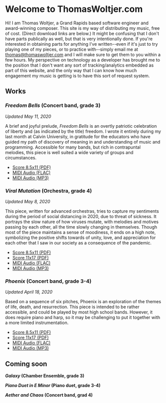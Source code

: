 # Welcome to ThomasWoltjer.com

Hi! I am Thomas Woltjer, a Grand Rapids based software engineer and award-winning composer. This site is my way of distributing my music, free of cost. (Direct download links are below.) It might be confusing that I don't have parts publically as well, but that is very intentionally done. If you're interested in obtaining parts for anything I've written--even if it's just to try playing one of my pieces, or to practice with--simply email me at thomas@thomaswoltjer.com and I will make sure to get them to you within a few hours. My perspective on technology as a developer has brought me to the position that I don't want any sort of tracking/analytics embedded as part of this website, and the only way that I can know how much engagement my music is getting is to have this sort of request system. 

## Works 

### _Freedom Bells_ (Concert band, grade 3)
_Updated May 11, 2020_

A brief and joyful prelude, _Freedom Bells_ is an overtly patriotic celebration of liberty and (as indicated by the title) freedom. I wrote it entirely during my last month at Calvin University, in gratitude for the educators who have guided my path of discovery of meaning in and understanding of music and programming. Accessible for many bands, but rich in contrapuntal melodies, this piece is well suited a wide variety of groups and circumstances. 
 - [Score 8.5x11 (PDF)](http://media.thomaswoltjer.com/comps/freedom_bells/Freedom_Bells.pdf)
 - [MIDI Audio (FLAC)](http://media.thomaswoltjer.com/comps/freedom_bells/Freedom_Bells.flac)
 - [MIDI Audio (MP3)](http://media.thomaswoltjer.com/comps/freedom_bells/Freedom_Bells.mp3)

### _Viral Mutation_ (Orchestra, grade 4)
_Updated May 8, 2020_

This piece, written for advanced orchestras, tries to capture my sentiments during the period of social distancing in 2020, due to threat of sickness. It portrays the slow nature of how viruses mutate, with melodies and motives passing by each other, all the time slowly changing in themselves. Though most of the piece maintains a sense of moodiness, it ends on a high note, symbolizing the positive shifts towards of unity, love, and appreciation for each other that I saw in our society as a consequence of the pandemic. 
 - [Score 8.5x11 (PDF)](http://media.thomaswoltjer.com/comps/viral-mutation/Viral_Mutation_8.5x11.pdf)
 - [Score 11x17 (PDF)](http://media.thomaswoltjer.com/comps/viral-mutation/Viral_Mutation_11x17.pdf)
 - [MIDI Audio (FLAC)](http://media.thomaswoltjer.com/comps/viral-mutation/Viral_Mutation.flac)
 - [MIDI Audio (MP3)](http://media.thomaswoltjer.com/comps/viral-mutation/Viral_Mutation.mp3)


### _Phoenix_ (Concert band, grade 3-4)
_Updated April 18, 2020_

Based on a sequence of six pitches, Phoenix is an exploration of the themes of life, death, and resurrection. This piece is intended to be rather accessible, and could be played by most high school bands. However, it does require piano and harp, so it may be challenging to put it together with a more limited instrumentation. 
 - [Score 8.5x11 (PDF)](http://media.thomaswoltjer.com/comps/phoenix/Phoenix_8.5x11.pdf)
 - [Score 11x17 (PDF)](http://media.thomaswoltjer.com/comps/phoenix/Phoenix_11x17.pdf)
 - [MIDI Audio (FLAC)](http://media.thomaswoltjer.com/comps/phoenix/Phoenix.flac)
 - [MIDI Audio (MP3)](http://media.thomaswoltjer.com/comps/phoenix/Phoenix.mp3)
 
## Coming soon

**_Galaxy_ (Chamber Ensemble, grade 3)**

**_Piano Duet in E Minor_ (Piano duet, grade 3-4)**

**_Aether and Chaos_ (Concert band, grad 4)** 
